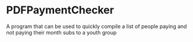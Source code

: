 # PDFPaymentChecker
A program that can be used to quickly compile a list of people paying and not paying their month subs to a youth group
